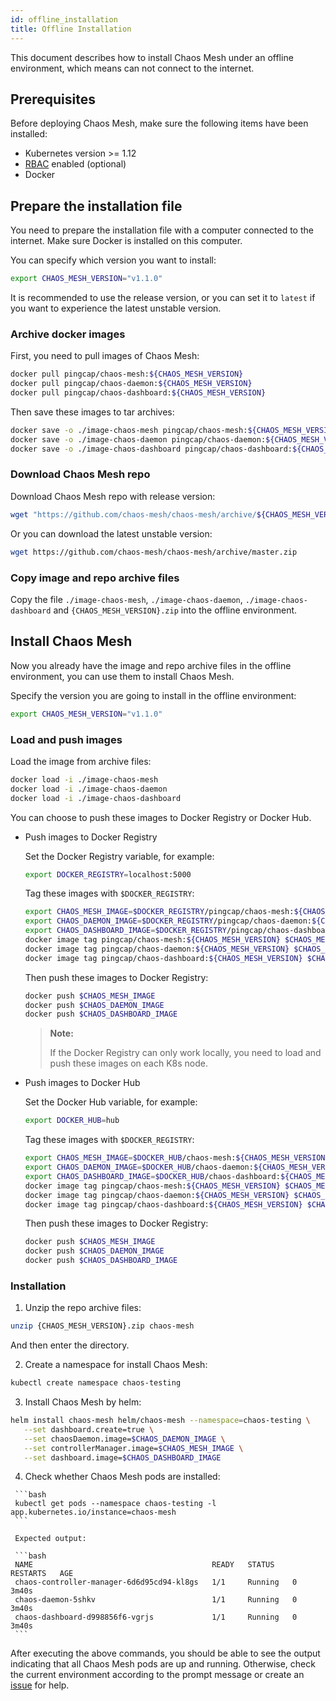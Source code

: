 ```yaml
---
id: offline_installation
title: Offline Installation
---
```


This document describes how to install Chaos Mesh under an offline environment, which means can not connect to the internet.

## Prerequisites

Before deploying Chaos Mesh, make sure the following items have been installed:

- Kubernetes version >= 1.12
- [RBAC](https://kubernetes.io/docs/admin/authorization/rbac) enabled (optional)
- Docker

## Prepare the installation file

You need to prepare the installation file with a computer connected to the internet. Make sure Docker is installed on this computer.

You can specify which version you want to install:

```bash
export CHAOS_MESH_VERSION="v1.1.0"
```

It is recommended to use the release version, or you can set it to `latest` if you want to experience the latest unstable version.

### Archive docker images

First, you need to pull images of Chaos Mesh:

```bash
docker pull pingcap/chaos-mesh:${CHAOS_MESH_VERSION}
docker pull pingcap/chaos-daemon:${CHAOS_MESH_VERSION}
docker pull pingcap/chaos-dashboard:${CHAOS_MESH_VERSION}
```

Then save these images to tar archives:

```bash
docker save -o ./image-chaos-mesh pingcap/chaos-mesh:${CHAOS_MESH_VERSION}
docker save -o ./image-chaos-daemon pingcap/chaos-daemon:${CHAOS_MESH_VERSION}
docker save -o ./image-chaos-dashboard pingcap/chaos-dashboard:${CHAOS_MESH_VERSION}
```

### Download Chaos Mesh repo

Download Chaos Mesh repo with release version:

```bash
wget "https://github.com/chaos-mesh/chaos-mesh/archive/${CHAOS_MESH_VERSION}.zip"
```

Or you can download the latest unstable version:

```bash
wget https://github.com/chaos-mesh/chaos-mesh/archive/master.zip
```

### Copy image and repo archive files

Copy the file `./image-chaos-mesh`, `./image-chaos-daemon`, `./image-chaos-dashboard` and `{CHAOS_MESH_VERSION}.zip` into the offline environment.

## Install Chaos Mesh

Now you already have the image and repo archive files in the offline environment, you can use them to install Chaos Mesh.

Specify the version you are going to install in the offline environment:
```bash
export CHAOS_MESH_VERSION="v1.1.0"
```

### Load and push images

Load the image from archive files:

```bash
docker load -i ./image-chaos-mesh
docker load -i ./image-chaos-daemon
docker load -i ./image-chaos-dashboard
```

You can choose to push these images to Docker Registry or Docker Hub.

- Push images to Docker Registry

   Set the Docker Registry variable, for example:

   ```bash
   export DOCKER_REGISTRY=localhost:5000
   ```

   Tag these images with `$DOCKER_REGISTRY`:

   ```bash
   export CHAOS_MESH_IMAGE=$DOCKER_REGISTRY/pingcap/chaos-mesh:${CHAOS_MESH_VERSION}
   export CHAOS_DAEMON_IMAGE=$DOCKER_REGISTRY/pingcap/chaos-daemon:${CHAOS_MESH_VERSION}
   export CHAOS_DASHBOARD_IMAGE=$DOCKER_REGISTRY/pingcap/chaos-dashboard:${CHAOS_MESH_VERSION}
   docker image tag pingcap/chaos-mesh:${CHAOS_MESH_VERSION} $CHAOS_MESH_IMAGE
   docker image tag pingcap/chaos-daemon:${CHAOS_MESH_VERSION} $CHAOS_DAEMON_IMAGE
   docker image tag pingcap/chaos-dashboard:${CHAOS_MESH_VERSION} $CHAOS_DASHBOARD_IMAGE
   ```

   Then push these images to Docker Registry:

   ```bash
   docker push $CHAOS_MESH_IMAGE
   docker push $CHAOS_DAEMON_IMAGE
   docker push $CHAOS_DASHBOARD_IMAGE
   ```

   > **Note:**
   >
   > If the Docker Registry can only work locally, you need to load and push these images on each K8s node.

- Push images to Docker Hub

   Set the Docker Hub variable, for example:

   ```bash
   export DOCKER_HUB=hub
   ```

   Tag these images with `$DOCKER_REGISTRY`:

   ```bash
   export CHAOS_MESH_IMAGE=$DOCKER_HUB/chaos-mesh:${CHAOS_MESH_VERSION}
   export CHAOS_DAEMON_IMAGE=$DOCKER_HUB/chaos-daemon:${CHAOS_MESH_VERSION}
   export CHAOS_DASHBOARD_IMAGE=$DOCKER_HUB/chaos-dashboard:${CHAOS_MESH_VERSION}
   docker image tag pingcap/chaos-mesh:${CHAOS_MESH_VERSION} $CHAOS_MESH_IMAGE
   docker image tag pingcap/chaos-daemon:${CHAOS_MESH_VERSION} $CHAOS_DAEMON_IMAGE
   docker image tag pingcap/chaos-dashboard:${CHAOS_MESH_VERSION} $CHAOS_DASHBOARD_IMAGE
   ```

   Then push these images to Docker Registry:

   ```bash
   docker push $CHAOS_MESH_IMAGE
   docker push $CHAOS_DAEMON_IMAGE
   docker push $CHAOS_DASHBOARD_IMAGE
   ```

### Installation

   1. Unzip the repo archive files:

   ```bash
   unzip {CHAOS_MESH_VERSION}.zip chaos-mesh
   ```

   And then enter the directory.

   2. Create a namespace for install Chaos Mesh:

   ```bash
   kubectl create namespace chaos-testing
   ```

   3. Install Chaos Mesh by helm:

   ```bash
   helm install chaos-mesh helm/chaos-mesh --namespace=chaos-testing \
      --set dashboard.create=true \
      --set chaosDaemon.image=$CHAOS_DAEMON_IMAGE \
      --set controllerManager.image=$CHAOS_MESH_IMAGE \
      --set dashboard.image=$CHAOS_DASHBOARD_IMAGE
   ```

   4. Check whether Chaos Mesh pods are installed:

     ```bash
     kubectl get pods --namespace chaos-testing -l app.kubernetes.io/instance=chaos-mesh
     ```

     Expected output:

     ```bash
     NAME                                        READY   STATUS    RESTARTS   AGE
     chaos-controller-manager-6d6d95cd94-kl8gs   1/1     Running   0          3m40s
     chaos-daemon-5shkv                          1/1     Running   0          3m40s
     chaos-dashboard-d998856f6-vgrjs             1/1     Running   0          3m40s
     ```

After executing the above commands, you should be able to see the output indicating that all Chaos Mesh pods are up and running. Otherwise, check the current environment according to the prompt message or create an [issue](https://github.com/chaos-mesh/chaos-mesh/issues) for help.
